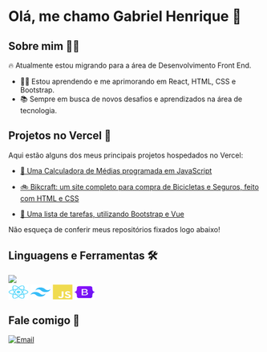 # Olá, me chamo Gabriel Henrique 👋

<!--<p align="left"> <img src="https://komarev.com/ghpvc/?username=gabriel-hsb&color=lightgrey" alt="Profile views" /> </p> -->

## Sobre mim 🧑‍💻
🔥 Atualmente estou migrando para a área de Desenvolvimento Front End.

- 👨‍💻 Estou aprendendo e me aprimorando em React, HTML, CSS e Bootstrap.
- 📚 Sempre em busca de novos desafios e aprendizados na área de tecnologia.

## Projetos no Vercel 🚀

Aqui estão alguns dos meus principais projetos hospedados no Vercel:

- [🧮 Uma Calculadora de Médias programada em JavaScript](https://ghsb-js-calc-media.vercel.app/)

- [🚲 Bikcraft: um site completo para compra de Bicicletas e Seguros, feito com HTML e CSS](https://ghsb-bikcraft.vercel.app/)

- [📝 Uma lista de tarefas, utilizando Bootstrap e Vue](https://ghsb-vue-todo-list.vercel.app/)

Não esqueça de conferir meus repositórios fixados logo abaixo!
    
## Linguagens e Ferramentas 🛠️
<img height="180em" src="https://github-readme-stats.vercel.app/api/top-langs/?username=gabriel-hsb&layout=compact&langs_count=7&theme=tokyonight"/>
<div style="display: inline_block">
  <img align="center" alt="React" height="30" width="40" src="https://raw.githubusercontent.com/devicons/devicon/master/icons/react/react-original.svg">
  <img align="center" alt="Tailwind" height="30" width="40" src="https://raw.githubusercontent.com/devicons/devicon/master/icons/tailwindcss/tailwindcss-original.svg">
  <img align="center" alt="JavaScript" height="30" width="40" src="https://raw.githubusercontent.com/devicons/devicon/master/icons/javascript/javascript-plain.svg">
  <img align="center" alt="Bootstrap" height="30" width="40" src="https://raw.githubusercontent.com/devicons/devicon/master/icons/bootstrap/bootstrap-original.svg">
</div>

##

## Fale comigo 📧
<div> 
  <a href="mailto:ghbranco6@gmail.com"><img src="https://img.shields.io/badge/-Gmail-%23333?style=for-the-badge&logo=gmail&logoColor=white" target="_blank" alt="Email"></a>
</div>
